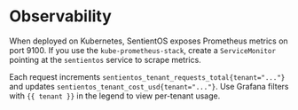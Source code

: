 # Observability

When deployed on Kubernetes, SentientOS exposes Prometheus metrics on port 9100. If you use the `kube-prometheus-stack`, create a `ServiceMonitor` pointing at the `sentientos` service to scrape metrics.

Each request increments `sentientos_tenant_requests_total{tenant="..."}` and updates `sentientos_tenant_cost_usd{tenant="..."}`. Use Grafana filters with `{{ tenant }}` in the legend to view per-tenant usage.
